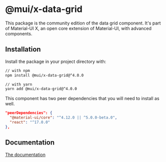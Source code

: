 # @mui/x-data-grid

This package is the community edition of the data grid component.
It's part of Material-UI X, an open core extension of Material-UI, with advanced components.

## Installation

Install the package in your project directory with:

```sh
// with npm
npm install @mui/x-data-grid@^4.0.0

// with yarn
yarn add @mui/x-data-grid@^4.0.0
```

This component has two peer dependencies that you will need to install as well.

```json
"peerDependencies": {
  "@material-ui/core": "^4.12.0 || ^5.0.0-beta.0",
  "react": "^17.0.0"
},
```

## Documentation

[The documentation](https://material-ui.com/components/data-grid/)
